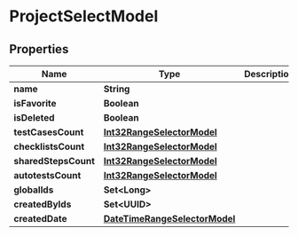

# ProjectSelectModel


## Properties

| Name | Type | Description | Notes |
|------------ | ------------- | ------------- | -------------|
|**name** | **String** |  |  [optional] |
|**isFavorite** | **Boolean** |  |  [optional] |
|**isDeleted** | **Boolean** |  |  [optional] |
|**testCasesCount** | [**Int32RangeSelectorModel**](Int32RangeSelectorModel.md) |  |  [optional] |
|**checklistsCount** | [**Int32RangeSelectorModel**](Int32RangeSelectorModel.md) |  |  [optional] |
|**sharedStepsCount** | [**Int32RangeSelectorModel**](Int32RangeSelectorModel.md) |  |  [optional] |
|**autotestsCount** | [**Int32RangeSelectorModel**](Int32RangeSelectorModel.md) |  |  [optional] |
|**globalIds** | **Set&lt;Long&gt;** |  |  [optional] |
|**createdByIds** | **Set&lt;UUID&gt;** |  |  [optional] |
|**createdDate** | [**DateTimeRangeSelectorModel**](DateTimeRangeSelectorModel.md) |  |  [optional] |



